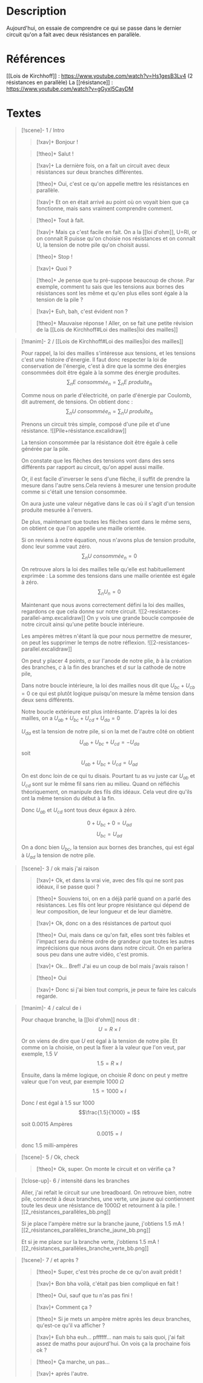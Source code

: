 # Description

Aujourd'hui, on essaie de comprendre ce qui se passe dans le dernier circuit qu'on a fait avec deux résistances en parallèle.

# Références
[[Lois de Kirchhoff]] : https://www.youtube.com/watch?v=Hs1gesB3Lv4 (2 résistances en parallèle)
La [[résistance]] : https://www.youtube.com/watch?v=gGyxI5CayDM
# Textes

> [!scene]- 1 / Intro
> 
> > [!xav]+
> > Bonjour !
> 
> > [!theo]+
> > Salut !
> 
> > [!xav]+
> > La dernière fois, on a fait un circuit avec deux résistances sur deux branches différentes.
> 
> > [!theo]+
> > Oui, c'est ce qu'on appelle mettre les résistances en parallèle.
> 
> > [!xav]+
> > Et on en était arrivé au point où on voyait bien que ça fonctionne, mais sans vraiment comprendre comment.
> 
> > [!theo]+
> > Tout à fait.
>
> > [!xav]+
> > Mais ça c'est facile en fait. On a la [[loi d'ohm]], U=RI, or on connait R puisse qu'on choisie nos résistances et on connaît U, la tension de notre pile qu'on choisit aussi.
> 
> > [!theo]+
> > Stop !
> 
> > [!xav]+
> > Quoi ?
> 
> > [!theo]+
> > Je pense que tu pré-suppose beaucoup de chose. Par exemple, comment tu sais que les tensions aux bornes des résistances sont les même et qu'en plus elles sont égale à la tension de la pile ?
> 
> > [!xav]+
> > Euh, bah, c'est évident non ?
> 
> > [!theo]+
> > Mauvaise réponse ! Aller, on se fait une petite révision de la [[Lois de Kirchhoff#Loi des mailles|loi des mailles]]
> 

> [!manim]- 2 / [[Lois de Kirchhoff#Loi des mailles|loi des mailles]]
> 
> Pour rappel, la loi des mailles s'intéresse aux tensions, et les tensions c'est une histoire d'énergie. Il faut donc respecter la loi de conservation de l'énergie, c'est à dire que la somme des énergies consommées doit être égale à la somme des énergie produites.
> $$\sum_{n}{E\ consommée_n} = \sum_{n}{E\ produite_n}$$
> 
> Comme nous on parle d'électricité, on parle d'énergie par Coulomb, dit autrement, de tensions. On obtient donc :
> $$\sum_{n}{U\ consommée_n} = \sum_{n}{U\ produite_n}$$
> 
> Prenons un circuit très simple, composé d'une pile et d'une résistance.
> ![[Pile+résistance.excalidraw]]
> 
> La tension consommée par la résistance doit être égale à celle générée par la pile.
> 
> On constate que les flèches des tensions vont dans des sens différents par rapport au circuit, qu'on appel aussi maille.
> 
> Or, il est facile d'inverser le sens d'une flèche, il suffit de prendre la mesure dans l'autre sens.Cela reviens à mesurer une tension produite comme si c'était une tension consommée.
> 
> On aura juste une valeur négative dans le cas où il s'agit d'un tension produite mesurée à l'envers.
> 
> De plus, maintenant que toutes les flèches sont dans le même sens, on obtient ce que l'on appelle une maille orientée.
> 
> Si on reviens à notre équation, nous n'avons plus de tension produite, donc leur somme vaut zéro.
> $$\sum_{n}{U\ consommée_n} = 0$$
> 
> On retrouve alors la loi des mailles telle qu'elle est habituellement exprimée : 
> La somme des tensions dans une maille orientée est égale à zéro.
> $$\sum_{n}{U_n} = 0$$
> 
> Maintenant que nous avons correctement défini la loi des mailles, regardons ce que cela donne sur notre circuit.
> ![[2-resistances-parallel-amp.excalidraw]]
> On y vois une grande boucle composée de notre circuit ainsi qu'une petite boucle intérieure.
> 
> Les ampères mètres n'étant là que pour nous permettre de mesurer, on peut les supprimer le temps de notre réflexion.
> ![[2-resistances-parallel.excalidraw]]
> 
> On peut y placer 4 points, $a$ sur l'anode de notre plie, $b$ à la création des branches, $c$ à la fin des branches et $d$ sur la cathode de notre pile,
> 
> Dans notre boucle intérieure, la loi des mailles nous dit que $U_{bc} + U_{cb} = 0$ ce qui est plutôt logique puisqu'on mesure la même tension dans deux sens différents.
> 
> Notre boucle extérieure est plus intérésante.
> D'après la loi des mailles, on a $U_{ab} + U_{bc} + U_{cd} + U_{da} = 0$
> 
> $U_{da}$ est la tension de notre pile, si on la met de l'autre côté on obtient $$U_{ab} + U_{bc} + U_{cd} = - U_{da}$$ soit $$U_{ab} + U_{bc} + U_{cd} = U_{ad}$$
> 
> On est donc loin de ce qui tu disais. Pourtant tu as vu juste car $U_{ab}$ et $U_{cd}$ sont sur le même fil sans rien au milieu. Quand on réfléchis théoriquement, on manipule des fils dits idéaux. Cela veut dire qu'ils ont la même tension du début à la fin.
> 
> Donc $U_{ab}$ et $U_{cd}$ sont tous deux égaux à zéro.
> 
> $$0 + U_{bc} + 0 = U_{ad}$$
> $$U_{bc} = U_{ad}$$
> 
> On a donc bien $U_{bc}$, la tension aux bornes des branches, qui est égal à $U_{ad}$ la tension de notre pile.
> 

> [!scene]- 3 / ok mais j'ai raison
> 
> > [!xav]+
> > Ok, et dans la vrai vie, avec des fils qui ne sont pas idéaux, il se passe quoi ?
> 
> > [!theo]+
> > Souviens toi, on en a déjà parlé quand on a parlé des résistances. Les fils ont leur propre résistance qui dépend de leur composition, de leur longueur et de leur diamètre.
> 
> > [!xav]+
> > Ok, donc on a des résistances de partout quoi
> 
> > [!theo]+
> > Oui, mais dans ce qu'on fait, elles sont très faibles et l'impact sera du même ordre de grandeur que toutes les autres imprécisions que nous avons dans notre circuit. On en parlera sous peu dans une autre vidéo, c'est promis.
> 
> > [!xav]+
> > Ok…
> > Bref! J'ai eu un coup de bol mais j'avais raison !
> 
> > [!theo]+
> > Oui
> 
> > [!xav]+
> > Donc si j'ai bien tout compris, je peux te faire les calculs regarde.
> 

> [!manim]- 4 / calcul de i
> 
> Pour chaque branche, la [[loi d'ohm]] nous dit :
> $$U = R \times I$$
> 
> Or on viens de dire que $U$ est égal à la tension de notre pile. Et comme on la choisie, on peut la fixer à la valeur que l'on veut, par exemple, $1.5\ V$
> $$1.5 = R \times I$$
> 
> Ensuite, dans la même logique, on choisie $R$ donc on peut y mettre valeur que l'on veut, par exemple $1000\ \Omega$
> $$1.5 = 1000 \times I$$
> 
> Donc $I$ est égal à 1.5 sur 1000
> $$\frac{1.5}{1000} = I$$
> 
> soit 0.0015 Ampères
> $$0.0015 = I$$
> 
> donc 1.5 milli-ampères

> [!scene]- 5 / Ok, check
> 
> > [!theo]+
> > Ok, super. On monte le circuit et on vérifie ça ?
> 

> [!close-up]- 6 / intensité dans les branches
> 
> Aller, j'ai refait le circuit sur une breadboard. On retrouve bien, notre pile, connecté à deux branches, une verte, une jaune qui contiennent toute les deux une résistance de 1000$\Omega$ et retournent à la pile.
> ![[2_résistances_parallèles_bb.png]]
> 
> Si je place l'ampère mètre sur la branche jaune, j'obtiens 1.5 mA
> ![[2_résistances_parallèles_branche_jaune_bb.png]]
> 
> Et si je me place sur la branche verte, j'obtiens 1.5 mA
> ![[2_résistances_parallèles_branche_verte_bb.png]]
> 

> [!scene]- 7 / et après ?
> 
> > [!theo]+
> > Super, c'est très proche de ce qu'on avait prédit !
> 
> > [!xav]+
> > Bon bha voilà, c'était pas bien compliqué en fait !
> 
> > [!theo]+
> > Oui, sauf que tu n'as pas fini !
> 
> > [!xav]+
> > Comment ça ?
> 
> > [!theo]+
> > Si je mets un ampère mètre après les deux branches, qu'est-ce qu'il va afficher ?
> 
> > [!xav]+
> > Euh bha euh… pffffff… nan mais tu sais quoi, j'ai fait assez de maths pour aujourd'hui. On vois ça la prochaine fois ok ?
> 
> > [!theo]+
> > Ça marche, un pas…
> 
> > [!xav]+
> > après l'autre.
> 
